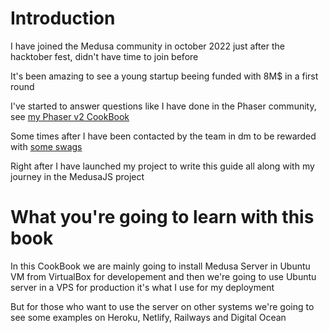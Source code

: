 # Introduction

I have joined the Medusa community in october 2022 just after the hacktober fest, didn't have time to join before

It's been amazing to see a young startup beeing funded with 8M$ in a first round

I've started to answer questions like I have done in the Phaser community, see [my Phaser v2 CookBook](https://github.com/nazimboudeffa/phaser2-cookbook)

Some times after I have been contacted by the team in dm to be rewarded with [some swags](https://www.instagram.com/p/CneZYzFM3BD/)

Right after I have launched my project to write this guide all along with my journey in the MedusaJS project

# What you're going to learn with this book

In this CookBook we are mainly going to install Medusa Server in Ubuntu VM from VirtualBox for developement and then we're going to use Ubuntu server in a VPS for production 
it's what I use for my deployment

But for those who want to use the server on other systems we're going to see some examples on Heroku, Netlify, Railways and Digital Ocean
